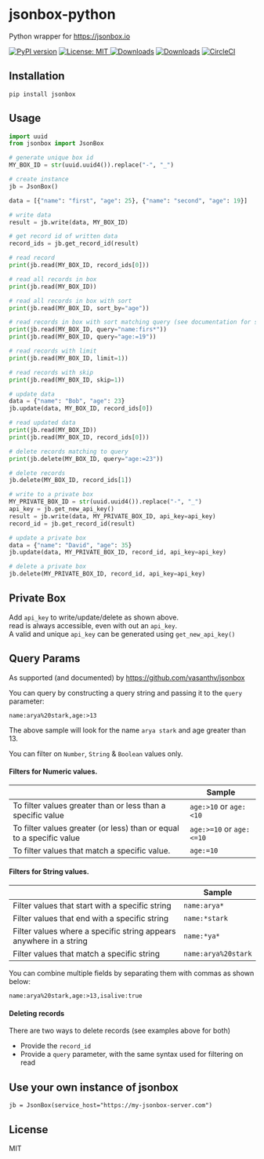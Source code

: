 # jsonbox-python
Python wrapper for https://jsonbox.io

[![PyPI version](https://badge.fury.io/py/jsonbox.svg)](https://badge.fury.io/py/jsonbox)
<a href="https://github.com/harlev/jsonbox-python/blob/master/LICENSE">
    <img alt="License: MIT" src="https://img.shields.io/badge/license-MIT-yellow.svg" target="_blank" />
</a>
[![Downloads](https://pepy.tech/badge/jsonbox)](https://pepy.tech/project/jsonbox)
[![Downloads](https://pepy.tech/badge/jsonbox/month)](https://pepy.tech/project/jsonbox/month)
[![CircleCI](https://circleci.com/gh/harlev/jsonbox-python/tree/master.svg?style=shield)](https://circleci.com/gh/harlev/jsonbox-python/tree/master)

## Installation
    pip install jsonbox
    
## Usage
```python
import uuid
from jsonbox import JsonBox

# generate unique box id
MY_BOX_ID = str(uuid.uuid4()).replace("-", "_")

# create instance
jb = JsonBox()

data = [{"name": "first", "age": 25}, {"name": "second", "age": 19}]

# write data
result = jb.write(data, MY_BOX_ID)

# get record id of written data
record_ids = jb.get_record_id(result)

# read record
print(jb.read(MY_BOX_ID, record_ids[0]))

# read all records in box
print(jb.read(MY_BOX_ID))

# read all records in box with sort
print(jb.read(MY_BOX_ID, sort_by="age"))

# read records in box with sort matching query (see documentation for syntax)
print(jb.read(MY_BOX_ID, query="name:firs*"))
print(jb.read(MY_BOX_ID, query="age:=19"))

# read records with limit
print(jb.read(MY_BOX_ID, limit=1))

# read records with skip
print(jb.read(MY_BOX_ID, skip=1))

# update data
data = {"name": "Bob", "age": 23}
jb.update(data, MY_BOX_ID, record_ids[0])

# read updated data
print(jb.read(MY_BOX_ID))
print(jb.read(MY_BOX_ID, record_ids[0]))

# delete records matching to query
print(jb.delete(MY_BOX_ID, query="age:=23"))

# delete records
jb.delete(MY_BOX_ID, record_ids[1])

# write to a private box
MY_PRIVATE_BOX_ID = str(uuid.uuid4()).replace("-", "_")
api_key = jb.get_new_api_key()
result = jb.write(data, MY_PRIVATE_BOX_ID, api_key=api_key)
record_id = jb.get_record_id(result)

# update a private box
data = {"name": "David", "age": 35}
jb.update(data, MY_PRIVATE_BOX_ID, record_id, api_key=api_key)

# delete a private box
jb.delete(MY_PRIVATE_BOX_ID, record_id, api_key=api_key)
```

## Private Box
Add `api_key` to write/update/delete as shown above.  
read is always accessible, even with out an `api_key`.  
A valid and unique `api_key` can be generated using `get_new_api_key()`

## Query Params
As supported (and documented) by https://github.com/vasanthv/jsonbox

You can query by constructing a query string and passing it to the `query` parameter:
```
name:arya%20stark,age:>13
```
The above sample will look for the name `arya stark` and age greater than 13. 

You can filter on `Number`, `String` & `Boolean` values only.

#### Filters for Numeric values.

|                                                                      | Sample                       |
|----------------------------------------------------------------------|------------------------------|
| To filter values greater than or less than a specific value          | `age:>10` or `age:<10`   |
| To filter values greater (or less) than or equal to a specific value | `age:>=10` or `age:<=10` |
| To filter values that match a specific value.                        | `age:=10`                  |

#### Filters for String values.

|                                                                    | Sample              |
|--------------------------------------------------------------------|---------------------|
| Filter values that start with a specific string                    | `name:arya*`      |
| Filter values that end with a specific string                      | `name:*stark`     |
| Filter values where a specific string appears anywhere in a string | `name:*ya*`       |
| Filter values that match a specific string                         | `name:arya%20stark` |

You can combine multiple fields by separating them with commas as shown below:
```
name:arya%20stark,age:>13,isalive:true
```

#### Deleting records
There are two ways to delete records (see examples above for both)
* Provide the `record_id`
* Provide a `query` parameter, with the same syntax used for filtering on read 

## Use your own instance of jsonbox
```
jb = JsonBox(service_host="https://my-jsonbox-server.com")
```


## License
MIT
